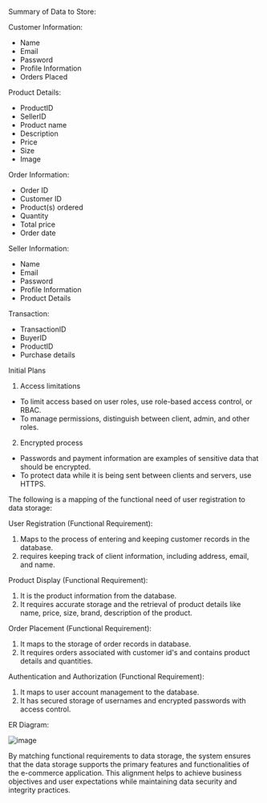 
Summary of Data to Store:

Customer Information:

* Name
* Email
* Password
* Profile Information
* Orders Placed

Product Details:

* ProductID
* SellerID
* Product name
* Description
* Price
* Size
* Image

Order Information:

* Order ID
* Customer ID
* Product(s) ordered
* Quantity
* Total price
* Order date

Seller Information:

* Name
* Email
* Password
* Profile Information
* Product Details

Transaction:

* TransactionID
* BuyerID
* ProductID
* Purchase details

Initial Plans

1. Access limitations
* To limit access based on user roles, use role-based access control, or RBAC.
* To manage permissions, distinguish between client, admin, and other roles.
2. Encrypted process
* Passwords and payment information are examples of sensitive data that should be encrypted.
* To protect data while it is being sent between clients and servers, use HTTPS.

The following is a mapping of the functional need of user registration to data storage:

 User Registration (Functional Requirement):
 1. Maps to the process of entering and keeping customer records in the database.
 2. requires keeping track of client information, including address, email, and name.

 Product Display (Functional Requirement):
 1. It is the product information from the database.
 2. It requires accurate storage and the retrieval of product details like name, price, size, brand, description of the product.

 Order Placement (Functional Requirement):
 1. It maps to the storage of order records in database.
 2. It requires orders associated with customer id's and contains product details and quantities.

 Authentication and Authorization (Functional Requirement):
 1. It maps to user account management to the database.
 2. It has secured storage of usernames and encrypted passwords with access control.

ER Diagram:



![image](https://github.com/asrithadaida/GDP_ECommerce_Project/assets/137849928/4c4d6ade-8b9c-486e-abbe-dd059f5432fe)

By matching functional requirements to data storage, the system ensures that the data storage supports the primary features and functionalities of the e-commerce application. This alignment helps to achieve business objectives and user expectations while maintaining data security and integrity practices.
